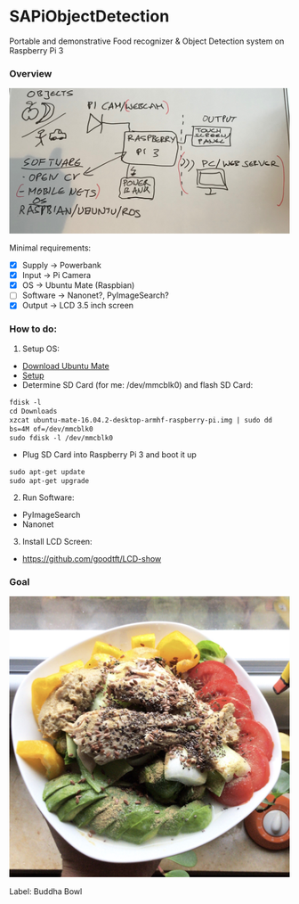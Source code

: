 # SAPiObjectDetection

Portable and demonstrative Food recognizer & Object Detection system on Raspberry Pi 3

### Overview
<p align="center">
  <img src="./images/overview.JPG">
</p>

Minimal requirements:
  * [x] Supply -> Powerbank
  * [x] Input -> Pi Camera
  * [x] OS -> Ubuntu Mate (Raspbian)
  * [ ] Software -> Nanonet?, PyImageSearch?
  * [x] Output -> LCD 3.5 inch screen

### How to do:

1) Setup OS:
  * [Download Ubuntu Mate](https://ubuntu-mate.org/raspberry-pi/)
  * [Setup](https://roboticsweekends.blogspot.com/2017/12/how-to-install-ros-on-raspberry-pi-2-or.html)  
  * Determine SD Card (for me: /dev/mmcblk0) and flash SD Card:

```
fdisk -l
cd Downloads
xzcat ubuntu-mate-16.04.2-desktop-armhf-raspberry-pi.img | sudo dd bs=4M of=/dev/mmcblk0
sudo fdisk -l /dev/mmcblk0
```

  * Plug SD Card into Raspberry Pi 3 and boot it up

```
sudo apt-get update
sudo apt-get upgrade
```

2) Run Software:
  * PyImageSearch
  * Nanonet
  
3) Install LCD Screen:
  * https://github.com/goodtft/LCD-show

### Goal

<p align="center">
  <img src="./images/example.jpg">
</p>

Label: Buddha Bowl


